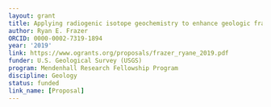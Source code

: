 ```yaml
---
layout: grant
title: Applying radiogenic isotope geochemistry to enhance geologic framework models
author: Ryan E. Frazer
ORCID: 0000-0002-7319-1894
year: '2019'
link: https://www.ogrants.org/proposals/frazer_ryane_2019.pdf
funder: U.S. Geological Survey (USGS)
program: Mendenhall Research Fellowship Program
discipline: Geology
status: funded
link_name: [Proposal]
---
```


